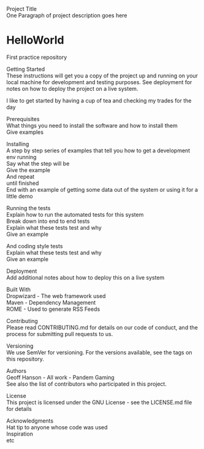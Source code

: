 Project Title  
One Paragraph of project description goes here

# HelloWorld
First practice repository

Getting Started  
These instructions will get you a copy of the project up and running on your local machine for development and testing purposes. See deployment for notes on how to deploy the project on a live system.

I like to get started by having a cup of tea and checking my trades for the day

Prerequisites  
What things you need to install the software and how to install them  
Give examples

Installing  
A step by step series of examples that tell you how to get a development env running  
Say what the step will be  
Give the example  
And repeat  
until finished    
End with an example of getting some data out of the system or using it for a little demo  

Running the tests  
Explain how to run the automated tests for this system  
Break down into end to end tests  
Explain what these tests test and why  
Give an example

And coding style tests  
Explain what these tests test and why  
Give an example

Deployment  
Add additional notes about how to deploy this on a live system

Built With  
Dropwizard - The web framework used  
Maven - Dependency Management  
ROME - Used to generate RSS Feeds

Contributing  
Please read CONTRIBUTING.md for details on our code of conduct, and the process for submitting pull requests to us.

Versioning  
We use SemVer for versioning. For the versions available, see the tags on this repository.

Authors  
Geoff Hanson - All work - Pandem Gaming  
See also the list of contributors who participated in this project.

License  
This project is licensed under the GNU License - see the LICENSE.md file for details

Acknowledgments  
Hat tip to anyone whose code was used  
Inspiration  
etc  
